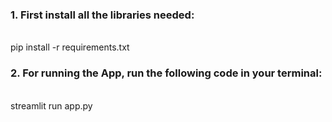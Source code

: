 <h3> 1. First install all the libraries needed:</h3><br>
pip install -r requirements.txt
  
<h3> 2. For running the App, run the following code in your terminal: </h3><br>
streamlit run app.py
